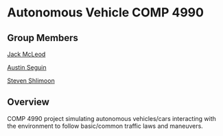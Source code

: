 # Autonomous Vehicle COMP 4990

## Group Members

[Jack McLeod](https://github.com/JFrost17)

[Austin Seguin](https://github.com/Austoboz)

[Steven Shlimoon](https://github.com/shli3)

## Overview

COMP 4990 project simulating autonomous vehicles/cars interacting with the environment to follow basic/common traffic laws and maneuvers.
